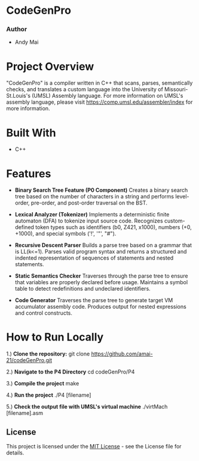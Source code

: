 # CodeGenPro

### Author
 - Andy Mai

# Project Overview

"CodeGenPro" is a compiler written in C++ that scans, parses, semantically checks, and translates a custom language into the University of Missouri-St.Louis's (UMSL) Assembly language. For more information on UMSL's assembly language, please visit https://comp.umsl.edu/assembler/index for more information.

# Built With
 - C++

# Features
- **Binary Search Tree Feature (P0 Component)**
	Creates a binary search tree based on the number of characters in a string and performs level-order, pre-order, and post-order traversal on the BST.

- **Lexical Analyzer (Tokenizer)**
	Implements a deterministic finite automaton (DFA) to tokenize input source code. Recognizes custom-defined token types such as identifiers (b0, Z421, x1000), numbers (+0, +1000), and special symbols ('!', '"', "#").

- **Recursive Descent Parser**
	Builds a parse tree based on a grammar that is LL(k<=1). Parses valid program syntax and returns a structured and indented representation of sequences of statements and nested statements.

- **Static Semantics Checker**
	Traverses through the parse tree to ensure that variables are properly declared before usage. Maintains a symbol table to detect redefinitions and undeclared identifiers.

- **Code Generator**
	Traverses the parse tree to generate target VM accumulator assembly code. Produces output for nested expressions and control constructs.

# How to Run Locally
1.) **Clone the repository:**
	git clone https://github.com/amai-21/codeGenPro.git

2.) **Navigate to the P4 Directory**
	cd codeGenPro/P4

3.) **Compile the project**
	make

4.) **Run the project**
	./P4 [filename]

5.) **Check the output file with UMSL's virtual machine**
	./virtMach [filename].asm 

## License

This project is licensed under the [MIT License](LICENSE) - see the License file for details.



 
